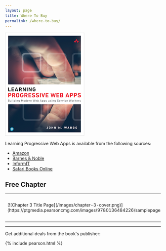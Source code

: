 ```yaml
---
layout: page
title: Where To Buy
permalink: /where-to-buy/
---
```


[![Learning PWA Cover Image](/images/learning-pwa-256.png)](https://amzn.to/2NCUuCR)

<!-- {% include amazon.html %} -->

Learning Progressive Web Apps is available from the following sources:

+ [Amazon](https://amzn.to/2NCUuCR)
+ [Barnes & Noble](https://www.barnesandnoble.com/w/learning-progressive-web-apps-john-m-wargo/1133107612)
+ [InformIT](http://www.informit.com/store/learning-progressive-web-apps-9780136484226)
+ [Safari Books Online](https://my.safaribooksonline.com/book/web-development/9780136485704)

## Free Chapter

<table border="0">
<colgroup>
<col width="120" />
</colgroup>
<tbody>
<tr>
<td markdown="span">[![Chapter 3 Title Page](/images/chapter-3-cover.png)](https://ptgmedia.pearsoncmg.com/images/9780136484226/samplepages/9780136484226_Sample.pdf)</td>
<td markdown="span">For a free look into the book, check out [Chapter 3: Service Workers](https://ptgmedia.pearsoncmg.com/images/9780136484226/samplepages/9780136484226_Sample.pdf).  The chapter introduces the [PWA News](https://pwa-news.com) application used throughout parts of the book then walks you through adding a service worker to the app and getting it working to turbocharge the app.</td>
</tr>
</tbody>
</table>

---

Get additional deals from the book's publisher:

{% include pearson.html %}